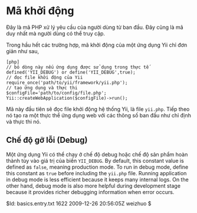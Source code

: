Mã khởi động
============

Đây là mã PHP xử lý yêu cầu của người dùng từ ban đầu. Đây cũng là mã duy nhất mà 
người dùng có thể truy cập.

Trong hầu hết các trường hợp, mã khởi động của một ứng dụng Yii chỉ đơn giản như sau,

~~~
[php]
// bỏ dòng này nếu ứng dụng được sử dụng trong thực tế
defined('YII_DEBUG') or define('YII_DEBUG',true);
// đọc file khởi động của Yii
require_once('path/to/yii/framework/yii.php');
// tạo ứng dụng và thực thi
$configFile='path/to/config/file.php';
Yii::createWebApplication($configFile)->run();
~~~

Mã này đầu tiên sẽ đọc file khởi động hệ thống Yii, là file `yii.php`. Tiếp theo
nó tạo ra một thực thể ứng dụng web với các thông số ban đầu như chỉ định và thực thi nó.

Chế độ gỡ lỗi (Debug)
----------

Một ứng dụng Yii có thể chạy ở chế độ debug hoặc chế độ sản phẩm hoàn thành tùy
vào giá trị của biến `YII_DEBUG`. By default, this constant value is defined
as `false`, meaning production mode. To run in debug mode, define this
constant as `true` before including the `yii.php` file. Running application
in debug mode is less efficient because it keeps many internal logs. On the
other hand, debug mode is also more helpful during development stage
because it provides richer debugging information when error occurs.

<div class="revision">$Id: basics.entry.txt 1622 2009-12-26 20:56:05Z weizhuo $</div>